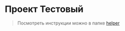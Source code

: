 # Проект Тестовый
    
>Посмотреть инструкции можно в папке [helper](/tutorial/tree/main/helper)
    